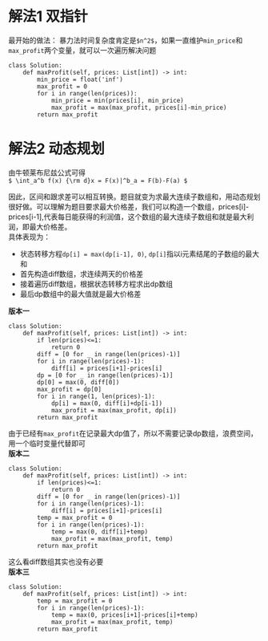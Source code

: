 # 解法1 双指针
最开始的做法：
暴力法时间复杂度肯定是`$n^2$`，如果一直维护`min_price`和`max_profit`两个变量，就可以一次遍历解决问题
```
class Solution:
    def maxProfit(self, prices: List[int]) -> int:
        min_price = float('inf')
        max_profit = 0
        for i in range(len(prices)):
            min_price = min(prices[i], min_price)
            max_profit = max(max_profit, prices[i]-min_price)
        return max_profit
```

# 解法2 动态规划
由牛顿莱布尼兹公式可得  
`$ \int_a^b f(x) {\rm d}x = F(x)|^b_a = F(b)-F(a) $`  

因此，区间和跟求差可以相互转换。题目就变为求最大连续子数组和，用动态规划很好做。可以理解为题目要求最大价格差，我们可以构造一个数组，prices[i]-prices[i-1],代表每日能获得的利润值，这个数组的最大连续子数组和就是最大利润，即最大价格差。  
具体表现为：
- 状态转移方程`dp[i] = max(dp[i-1], 0)`, `dp[i]`指以i元素结尾的子数组的最大和
- 首先构造diff数组，求连续两天的价格差
- 接着遍历diff数组，根据状态转移方程求出dp数组
- 最后dp数组中的最大值就是最大价格差  

**版本一**
```
class Solution:
    def maxProfit(self, prices: List[int]) -> int:
        if len(prices)<=1:
            return 0
        diff = [0 for _ in range(len(prices)-1)]
        for i in range(len(prices)-1):
            diff[i] = prices[i+1]-prices[i]
        dp = [0 for _ in range(len(prices)-1)]
        dp[0] = max(0, diff[0])
        max_profit = dp[0]
        for i in range(1, len(prices)-1):
            dp[i] = max(0, diff[i]+dp[i-1])
            max_profit = max(max_profit, dp[i])
        return max_profit
```

由于已经有`max_profit`在记录最大dp值了，所以不需要记录dp数组，浪费空间，用一个临时变量代替即可  
**版本二**
```
class Solution:
    def maxProfit(self, prices: List[int]) -> int:
        if len(prices)<=1:
            return 0
        diff = [0 for _ in range(len(prices)-1)]
        for i in range(len(prices)-1):
            diff[i] = prices[i+1]-prices[i]
        temp = max_profit = 0
        for i in range(len(prices)-1):
            temp = max(0, diff[i]+temp)
            max_profit = max(max_profit, temp)
        return max_profit
```

这么看diff数组其实也没有必要  
**版本三**
```
class Solution:
    def maxProfit(self, prices: List[int]) -> int:
        temp = max_profit = 0
        for i in range(len(prices)-1):
            temp = max(0, prices[i+1]-prices[i]+temp)
            max_profit = max(max_profit, temp)
        return max_profit
```